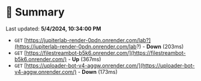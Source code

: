 # 📖 Summary
Last updated: **5/4/2024, 10:34:00 PM**

- `GET` [https://jupiterlab-render-0pdn.onrender.com/lab?](https://jupiterlab-render-0pdn.onrender.com/lab?) - **Down** (203ms)
- `GET` [https://filestreambot-b5k6.onrender.com/](https://filestreambot-b5k6.onrender.com/) - **Up** (367ms)
- `GET` [https://uploader-bot-v4-aggw.onrender.com/](https://uploader-bot-v4-aggw.onrender.com/) - **Down** (173ms)
